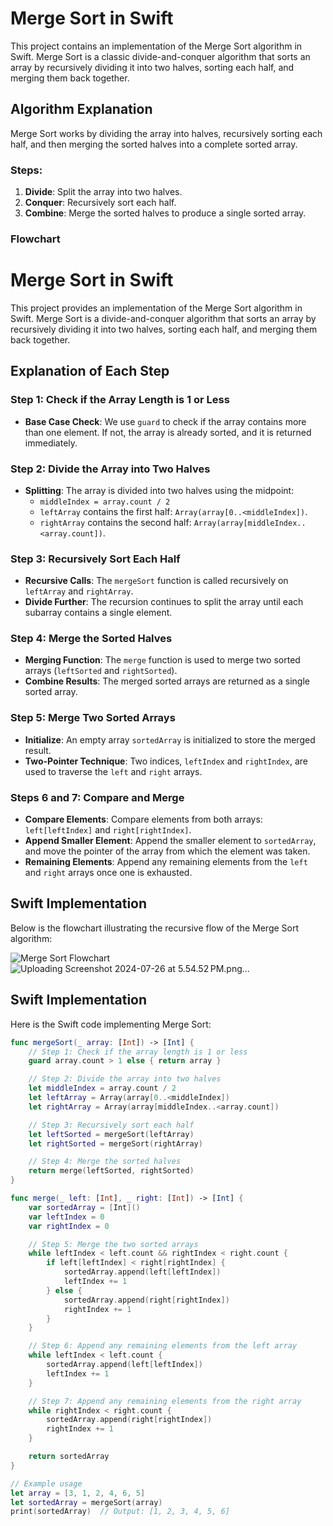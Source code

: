 # Merge Sort in Swift

This project contains an implementation of the Merge Sort algorithm in Swift. Merge Sort is a classic divide-and-conquer algorithm that sorts an array by recursively dividing it into two halves, sorting each half, and merging them back together.

## Algorithm Explanation

Merge Sort works by dividing the array into halves, recursively sorting each half, and then merging the sorted halves into a complete sorted array.

### Steps:
1. **Divide**: Split the array into two halves.
2. **Conquer**: Recursively sort each half.
3. **Combine**: Merge the sorted halves to produce a single sorted array.

### Flowchart

# Merge Sort in Swift

This project provides an implementation of the Merge Sort algorithm in Swift. Merge Sort is a divide-and-conquer algorithm that sorts an array by recursively dividing it into two halves, sorting each half, and merging them back together.

## Explanation of Each Step

### Step 1: Check if the Array Length is 1 or Less
- **Base Case Check**: We use `guard` to check if the array contains more than one element. If not, the array is already sorted, and it is returned immediately.

### Step 2: Divide the Array into Two Halves
- **Splitting**: The array is divided into two halves using the midpoint:
  - `middleIndex = array.count / 2`
  - `leftArray` contains the first half: `Array(array[0..<middleIndex])`.
  - `rightArray` contains the second half: `Array(array[middleIndex..<array.count])`.

### Step 3: Recursively Sort Each Half
- **Recursive Calls**: The `mergeSort` function is called recursively on `leftArray` and `rightArray`.
- **Divide Further**: The recursion continues to split the array until each subarray contains a single element.

### Step 4: Merge the Sorted Halves
- **Merging Function**: The `merge` function is used to merge two sorted arrays (`leftSorted` and `rightSorted`).
- **Combine Results**: The merged sorted arrays are returned as a single sorted array.

### Step 5: Merge Two Sorted Arrays
- **Initialize**: An empty array `sortedArray` is initialized to store the merged result.
- **Two-Pointer Technique**: Two indices, `leftIndex` and `rightIndex`, are used to traverse the `left` and `right` arrays.

### Steps 6 and 7: Compare and Merge
- **Compare Elements**: Compare elements from both arrays: `left[leftIndex]` and `right[rightIndex]`.
- **Append Smaller Element**: Append the smaller element to `sortedArray`, and move the pointer of the array from which the element was taken.
- **Remaining Elements**: Append any remaining elements from the `left` and `right` arrays once one is exhausted.

## Swift Implementation

Below is the flowchart illustrating the recursive flow of the Merge Sort algorithm:

![Merge Sort Flowchart](image-file-name.png)
![Uploading Screenshot 2024-07-26 at 5.54.52 PM.png…]()


## Swift Implementation

Here is the Swift code implementing Merge Sort:

```swift
func mergeSort(_ array: [Int]) -> [Int] {
    // Step 1: Check if the array length is 1 or less
    guard array.count > 1 else { return array }

    // Step 2: Divide the array into two halves
    let middleIndex = array.count / 2
    let leftArray = Array(array[0..<middleIndex])
    let rightArray = Array(array[middleIndex..<array.count])

    // Step 3: Recursively sort each half
    let leftSorted = mergeSort(leftArray)
    let rightSorted = mergeSort(rightArray)

    // Step 4: Merge the sorted halves
    return merge(leftSorted, rightSorted)
}

func merge(_ left: [Int], _ right: [Int]) -> [Int] {
    var sortedArray = [Int]()
    var leftIndex = 0
    var rightIndex = 0

    // Step 5: Merge the two sorted arrays
    while leftIndex < left.count && rightIndex < right.count {
        if left[leftIndex] < right[rightIndex] {
            sortedArray.append(left[leftIndex])
            leftIndex += 1
        } else {
            sortedArray.append(right[rightIndex])
            rightIndex += 1
        }
    }

    // Step 6: Append any remaining elements from the left array
    while leftIndex < left.count {
        sortedArray.append(left[leftIndex])
        leftIndex += 1
    }

    // Step 7: Append any remaining elements from the right array
    while rightIndex < right.count {
        sortedArray.append(right[rightIndex])
        rightIndex += 1
    }

    return sortedArray
}

// Example usage
let array = [3, 1, 2, 4, 6, 5]
let sortedArray = mergeSort(array)
print(sortedArray)  // Output: [1, 2, 3, 4, 5, 6]
```

